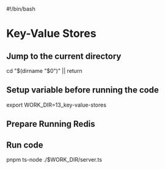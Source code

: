 #!/bin/bash

# Key-Value Stores

## Jump to the current directory

cd "$(dirname "$0")" || return

## Setup variable before running the code

export WORK_DIR=13_key-value-stores

## Prepare Running Redis

## Run code

pnpm ts-node ./$WORK_DIR/server.ts
